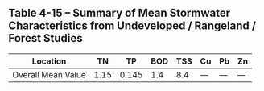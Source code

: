 ## Table 4-15 – Summary of Mean Stormwater Characteristics from Undeveloped / Rangeland / Forest Studies

| Location | TN | TP | BOD | TSS | Cu | Pb | Zn |
|----------|----|----|-----|-----|----|----|----|
| Overall Mean Value | 1.15 | 0.145 | 1.4 | 8.4 | — | — | — |
